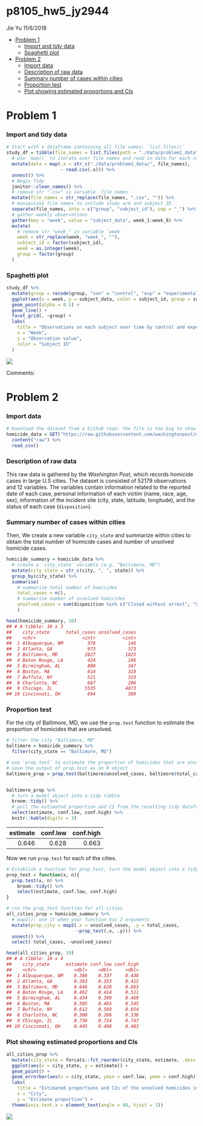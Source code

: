 p8105\_hw5\_jy2944
================
Jie Yu
11/6/2018

-   [Problem 1](#problem-1)
    -   [Import and tidy data](#import-and-tidy-data)
    -   [Spaghetti plot](#spaghetti-plot)
-   [Problem 2](#problem-2)
    -   [Import data](#import-data)
    -   [Description of raw data](#description-of-raw-data)
    -   [Summary number of cases within cities](#summary-number-of-cases-within-cities)
    -   [Proportion test](#proportion-test)
    -   [Plot showing estimated proportions and CIs](#plot-showing-estimated-proportions-and-cis)

Problem 1
=========

### Import and tidy data

``` r
# Start with a dataframe containing all file names: `list.files()`
study_df = tibble(file_names = list.files(path = "./data/problem1_data")) %>% 
  # Use `map()` to iterate over file names and read in data for each subject, and save the results in a new variable `data`
  mutate(data = map(.x = str_c("./data/problem1_data/", file_names), 
                    ~ read.csv(.x))) %>% 
  unnest() %>%
  # Begin Tidy
  janitor::clean_names() %>% 
  # remove str ".csv" in variable `file_names`
  mutate(file_names = str_replace(file_names, ".csv", "")) %>% 
  # manipulate file names to include study arm and subject ID
  separate(file_names, into = c("group", "subject_id"), sep = "_") %>% 
  # gather weekly observations
  gather(key = "week", value = "subject_data", week_1:week_8) %>% 
  mutate(
    # remove str "week_" in variable `week`
    week = str_replace(week, "week_", ""),
    subject_id = factor(subject_id),
    week = as.integer(week),
    group = factor(group)
  )
```

### Spaghetti plot

``` r
study_df %>% 
  mutate(group = recode(group, "con" = "control", "exp" = "experimental")) %>%
  ggplot(aes(x = week, y = subject_data, color = subject_id, group = subject_id)) +
  geom_point(alpha = 0.5) +
  geom_line() +
  facet_grid(. ~group) +
  labs(
    title = "Observations on each subject over time by control and experimental group",
    x = "Week",
    y = "Observation value",
    color = "Subject ID"
  ) 
```

![](p8105_hw5_jy2944_files/figure-markdown_github/p1_spaghetti_plot-1.png)

Comments:

Problem 2
=========

### Import data

``` r
# Download the dataset from a Github repo: the file is too big to show on Github
homicide_data = GET("https://raw.githubusercontent.com/washingtonpost/data-homicides/master/homicide-data.csv") %>% 
  content("raw") %>%
  read_csv()
```

### Description of raw data

This raw data is gathered by the *Washington Post*, which records homicide cases in large U.S cities. The dataset is consisted of 52179 observations and 12 variables. The variables contain information related to the reported date of each case, personal information of each victim (name, race, age, sex), information of the incident site (city, state, latitude, longitude), and the status of each case (`disposition`).

### Summary number of cases within cities

Then, We create a new variable `city_state` and summarize within cities to obtain the total number of homicide cases and number of unsolved homicide cases.

``` r
homicide_summary = homicide_data %>% 
  # create a `city_state` variable (e.g. “Baltimore, MD”) 
  mutate(city_state = str_c(city, ", ", state)) %>%
  group_by(city_state) %>% 
  summarise(
    # summarize total number of homicides
    total_cases = n(),
    # summarize number of unsolved homicides
    unsolved_cases = sum(disposition %in% c("Closed without arrest", "Open/No arrest"))
    )

head(homicide_summary, 10)
## # A tibble: 10 x 3
##    city_state      total_cases unsolved_cases
##    <chr>                 <int>          <int>
##  1 Albuquerque, NM         378            146
##  2 Atlanta, GA             973            373
##  3 Baltimore, MD          2827           1825
##  4 Baton Rouge, LA         424            196
##  5 Birmingham, AL          800            347
##  6 Boston, MA              614            310
##  7 Buffalo, NY             521            319
##  8 Charlotte, NC           687            206
##  9 Chicago, IL            5535           4073
## 10 Cincinnati, OH          694            309
```

### Proportion test

For the city of Baltimore, MD, we use the `prop.test` function to estimate the proportion of homicides that are unsolved.

``` r
# filter the city "Baltimore, MD"
baltimore = homicide_summary %>% 
  filter(city_state == "Baltimore, MD")

# use `prop.test` to estimate the proportion of homicides that are unsolved
# save the output of prop.test as an R object
baltimore_prop = prop.test(baltimore$unsolved_cases, baltimore$total_cases)


baltimore_prop %>% 
  # turn a model object into a tidy tibble
  broom::tidy() %>% 
  # pull the estimated proportion and CI from the resulting tidy dataframe
  select(estimate, conf.low, conf.high) %>% 
  knitr::kable(digits = 3)
```

|  estimate|  conf.low|  conf.high|
|---------:|---------:|----------:|
|     0.646|     0.628|      0.663|

Now we run `prop.test` for each of the cities.

``` r
# Establish a function for prop_test, turn the model object into a tidy tibble, and pull the estimated proportion and CI
prop_test = function(x, n){
  prop.test(x, n) %>% 
    broom::tidy() %>% 
    select(estimate, conf.low, conf.high)
}

# run the prop_test function for all cities
all_cities_prop = homicide_summary %>% 
  # map2(): use it when your function has 2 arguments
  mutate(prop_city = map2(.x = unsolved_cases, .y = total_cases, 
                          ~prop_test(.x, .y))) %>% 
  unnest() %>% 
  select(-total_cases, -unsolved_cases)

head(all_cities_prop, 10)
## # A tibble: 10 x 4
##    city_state      estimate conf.low conf.high
##    <chr>              <dbl>    <dbl>     <dbl>
##  1 Albuquerque, NM    0.386    0.337     0.438
##  2 Atlanta, GA        0.383    0.353     0.415
##  3 Baltimore, MD      0.646    0.628     0.663
##  4 Baton Rouge, LA    0.462    0.414     0.511
##  5 Birmingham, AL     0.434    0.399     0.469
##  6 Boston, MA         0.505    0.465     0.545
##  7 Buffalo, NY        0.612    0.569     0.654
##  8 Charlotte, NC      0.300    0.266     0.336
##  9 Chicago, IL        0.736    0.724     0.747
## 10 Cincinnati, OH     0.445    0.408     0.483
```

### Plot showing estimated proportions and CIs

``` r
all_cities_prop %>% 
  mutate(city_state = forcats::fct_reorder(city_state, estimate, .desc = TRUE)) %>% 
  ggplot(aes(x = city_state, y = estimate)) +
  geom_point() +
  geom_errorbar(aes(x = city_state, ymin = conf.low, ymax = conf.high)) +
  labs(
    title = "Estimated proportions and CIs of the unsolved homicides in each city", 
    x = "City", 
    y = "Estimate proportion") +
  theme(axis.text.x = element_text(angle = 60, hjust = 1))
```

![](p8105_hw5_jy2944_files/figure-markdown_github/p2_plot-1.png)
